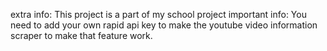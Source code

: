 extra info: This project is a part of my school project
important info: You need to add your own rapid api key to make the youtube video information scraper
to make that feature work.
